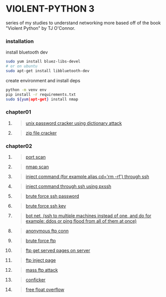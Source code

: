 # VIOLENT-PYTHON 3

series of my studies to understand networking more based off of the book "Violent Python" by TJ O'Connor.

### installation

install bluetooth dev
```bash
sudo yum install bluez-libs-devel
# or on ubuntu
sudo apt-get install libbluetooth-dev
```

create environment and install deps
```bash
python -m venv env
pip install -r requirements.txt
sudo ${yum|apt-get} install nmap
```


### chapter01
1. >[unix password cracker using dictionary attack](./chapter01/passwd_crack.py)
2. >[zip file cracker](./chapter01/zip_crack.py)

### chapter02
1. >[port scan](./chapter02/port_scan.py)
2. >[nmap scan](./chapter02/nmap_scan.py)
3. >[inject command (for example alias cd='rm -rf') through ssh](./chapter02/ssh_command.py)
4. >[inject command through ssh using pxssh](./chapter02/ssh_pxssh_command.py)
5. >[brute force ssh password](./chapter02/ssh_brute.py)
6. >[brute force ssh key](./chapter02/ssh_brutekey.py)
7. >[bot net, (ssh to multiple machines instead of one, and do for example: ddos or ping flood from all of them at once)](./chapter02/ssh_botnet.py)
8. >[anonymous ftp conn](./chapter02/ftp_anon_login.py)
9. >[brute force ftp](./chapter02/ftp_brute_login.py)
10. >[ftp get served pages on server](./chapter02/ftp_default_pages.py)
11. >[ftp inject page](./chapter02/ftp_inject_page.py)
12. >[mass ftp attack](./chapter02/ftp_mass_compromise.py)
13. >[conficker](./chapter02/conficker.py)
14. >[free float overflow](./chapter02/free_float.py)